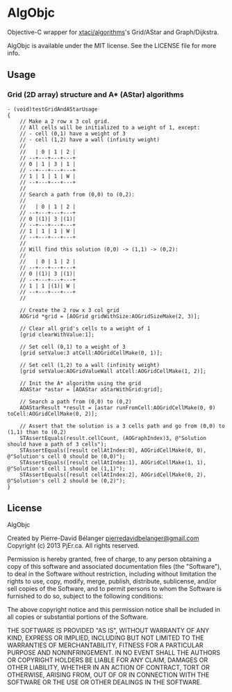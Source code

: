 # AlgObjc

Objective-C wrapper for [xtaci/algorithms](https://github.com/xtaci/algorithms)'s Grid/AStar and Graph/Dijkstra.

AlgObjc is available under the MIT license. See the LICENSE file for more info.

## Usage

### Grid (2D array) structure and A* (AStar) algorithms

	- (void)testGridAndAStarUsage
	{
	    // Make a 2 row x 3 col grid.
	    // All cells will be initialized to a weight of 1, except:
	    // - cell (0,1) have a weight of 3
	    // - cell (1,2) have a wall (infinity weight)
	    //
	    //   | 0 | 1 | 2 |
	    // --+---+---+---+
	    // 0 | 1 | 3 | 1 |
	    // --+---+---+---+
	    // 1 | 1 | 1 | W |
	    // --+---+---+---+
	    //
	    // Search a path from (0,0) to (0,2):
	    //
	    //   | 0 | 1 | 2 |
	    // --+---+---+---+
	    // 0 |(1)| 3 |(1)|
	    // --+---+---+---+
	    // 1 | 1 | 1 | W |
	    // --+---+---+---+
	    //
	    // Will find this solution (0,0) -> (1,1) -> (0,2):
	    //
	    //   | 0 | 1 | 2 |
	    // --+---+---+---+
	    // 0 |(1)| 3 |(1)|
	    // --+---+---+---+
	    // 1 | 1 |(1)| W |
	    // --+---+---+---+
	    //
	    
	    // Create the 2 row x 3 col grid
	    AOGrid *grid = [AOGrid gridWithSize:AOGridSizeMake(2, 3)];
	    
	    // Clear all grid's cells to a weight of 1
	    [grid clearWithValue:1];
	    
	    // Set cell (0,1) to a weight of 3
	    [grid setValue:3 atCell:AOGridCellMake(0, 1)];
	    
	    // Set cell (1,2) to a wall (infinity weight)
	    [grid setValue:AOGridValueWall atCell:AOGridCellMake(1, 2)];
	    
	    // Init the A* algorithm using the grid
	    AOAStar *astar = [AOAStar aStarWithGrid:grid];
	    
	    // Search a path from (0,0) to (0,2)
	    AOAStarResult *result = [astar runFromCell:AOGridCellMake(0, 0) toCell:AOGridCellMake(0, 2)];
	    
	    // Assert that the solution is a 3 cells path and go from (0,0) to (1,1) than to (0,2)
	    STAssertEquals(result.cellCount, (AOGraphIndex)3, @"Solution should have a path of 3 cells");
	    STAssertEquals([result cellAtIndex:0], AOGridCellMake(0, 0), @"Solution's cell 0 should be (0,0)");
	    STAssertEquals([result cellAtIndex:1], AOGridCellMake(1, 1), @"Solution's cell 1 should be (1,1)");
	    STAssertEquals([result cellAtIndex:2], AOGridCellMake(0, 2), @"Solution's cell 2 should be (0,2)");
	}

## License

AlgObjc

Created by Pierre-David Bélanger <pierredavidbelanger@gmail.com>
Copyright (c) 2013 PjEr.ca. All rights reserved.

Permission is hereby granted, free of charge, to any person obtaining a copy
of this software and associated documentation files (the "Software"), to
deal in the Software without restriction, including without limitation the
rights to use, copy, modify, merge, publish, distribute, sublicense, and/or
sell copies of the Software, and to permit persons to whom the Software is
furnished to do so, subject to the following conditions:

The above copyright notice and this permission notice shall be included in
all copies or substantial portions of the Software.

THE SOFTWARE IS PROVIDED "AS IS", WITHOUT WARRANTY OF ANY KIND, EXPRESS OR
IMPLIED, INCLUDING BUT NOT LIMITED TO THE WARRANTIES OF MERCHANTABILITY,
FITNESS FOR A PARTICULAR PURPOSE AND NONINFRINGEMENT. IN NO EVENT SHALL THE
AUTHORS OR COPYRIGHT HOLDERS BE LIABLE FOR ANY CLAIM, DAMAGES OR OTHER
LIABILITY, WHETHER IN AN ACTION OF CONTRACT, TORT OR OTHERWISE, ARISING
FROM, OUT OF OR IN CONNECTION WITH THE SOFTWARE OR THE USE OR OTHER
DEALINGS IN THE SOFTWARE.
